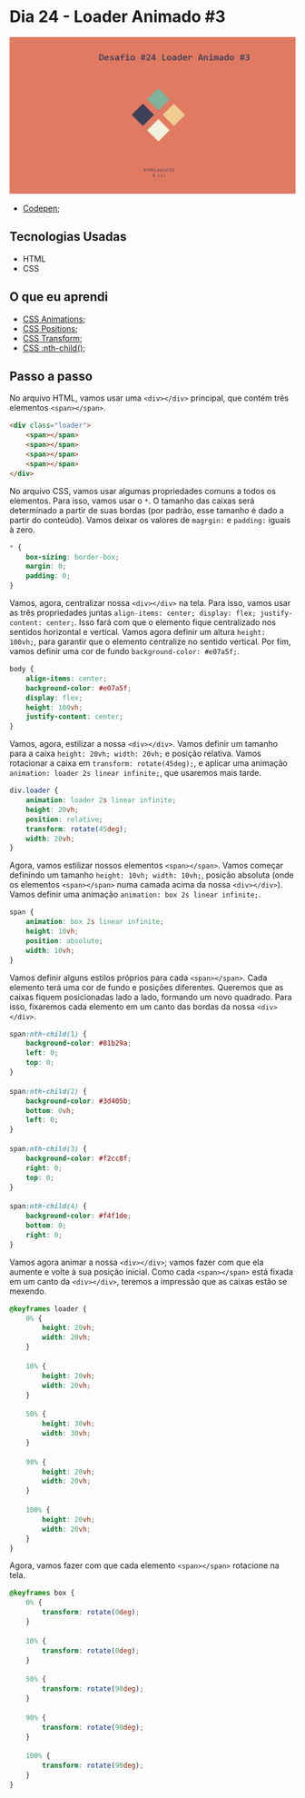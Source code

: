 # Dia 24 - Loader Animado #3

![Loader Animado #3](./captured.gif?raw=true "Loader Animado #3")

-   [Codepen](https://codepen.io/lizvidotti91/pen/eYzOvNy);

## Tecnologias Usadas

-   HTML
-   CSS

## O que eu aprendi

-   [CSS Animations](https://www.w3schools.com/css/css3_animations.asp);
-   [CSS Positions](https://www.w3schools.com/css/css_positioning.asp);
-   [CSS Transform](https://www.w3schools.com/cssref/css3_pr_transform.asp);
-   [CSS :nth-child()](https://www.w3schools.com/cssref/sel_nth-child.asp);


## Passo a passo

No arquivo HTML, vamos usar uma `<div></div>` principal, que contém três elementos `<span></span>`.

```html
<div class="loader">
    <span></span>
    <span></span>
    <span></span>
    <span></span>
</div>
```

No arquivo CSS, vamos usar algumas propriedades comuns a todos os elementos. Para isso, vamos usar o `*`. O tamanho das caixas será determinado a partir de suas bordas (por padrão, esse tamanho é dado a partir do conteúdo). Vamos deixar os valores de `magrgin:` e `padding:` iguais à zero.

```css
* {
    box-sizing: border-box;
    margin: 0;
    padding: 0;
}
```

Vamos, agora, centralizar nossa `<div></div>` na tela. Para isso, vamos usar as três propriedades juntas `align-items: center; display: flex; justify-content: center;`. Isso fará com que o elemento fique centralizado nos sentidos horizontal e vertical. Vamos agora definir um altura `height: 100vh;`, para garantir que o elemento centralize no sentido vertical. Por fim, vamos definir uma cor de fundo `background-color: #e07a5f;`.

```css
body {
    align-items: center;
    background-color: #e07a5f;
    display: flex;
    height: 100vh;
    justify-content: center;
}
```

Vamos, agora, estilizar a nossa `<div></div>`. Vamos definir um tamanho para a caixa `height: 20vh; width: 20vh;` e posição relativa. Vamos rotacionar a caixa em `transform: rotate(45deg);`, e aplicar uma animação `animation: loader 2s linear infinite;`, que usaremos mais tarde.

```css
div.loader {
    animation: loader 2s linear infinite;
    height: 20vh;
    position: relative;
    transform: rotate(45deg);
    width: 20vh;
}
```

Agora, vamos estilizar nossos elementos `<span></span>`. Vamos começar definindo um tamanho `height: 10vh; width: 10vh;`, posição absoluta (onde os elementos `<span></span>` numa camada acima da nossa `<div></div>`). Vamos definir uma animação `animation: box 2s linear infinite;`.

```css
span {
    animation: box 2s linear infinite;
    height: 10vh;
    position: absolute;
    width: 10vh;
}
```

Vamos definir alguns estilos próprios para cada `<span></span>`. Cada elemento terá uma cor de fundo e posições diferentes. Queremos que as caixas fiquem posicionadas lado a lado, formando um novo quadrado. Para isso, fixaremos cada elemento em um canto das bordas da nossa `<div></div>`.

```css
span:nth-child(1) {
    background-color: #81b29a;
    left: 0;
    top: 0;
}

span:nth-child(2) {
    background-color: #3d405b;
    bottom: 0vh;
    left: 0;
}

span:nth-child(3) {
    background-color: #f2cc8f;
    right: 0;
    top: 0;
}

span:nth-child(4) {
    background-color: #f4f1de;
    bottom: 0;
    right: 0;
}
```

Vamos agora animar a nossa `<div></div>`; vamos fazer com que ela aumente e volte à sua posição inicial. Como cada `<span></span>` está fixada em um canto da `<div></div>`, teremos a impressão que as caixas estão se mexendo.

```css
@keyframes loader {
    0% {
        height: 20vh;
        width: 20vh;
    }

    10% {
        height: 20vh;
        width: 20vh;
    }

    50% {
        height: 30vh;
        width: 30vh;
    }

    90% {
        height: 20vh;
        width: 20vh;
    }

    100% {
        height: 20vh;
        width: 20vh;
    }
}
```

Agora, vamos fazer com que cada elemento `<span></span>` rotacione na tela.

```css
@keyframes box {
    0% {
        transform: rotate(0deg);
    }

    10% {
        transform: rotate(0deg);
    }

    50% {
        transform: rotate(90deg);
    }

    90% {
        transform: rotate(90deg);
    }

    100% {
        transform: rotate(90deg);
    }
}
```